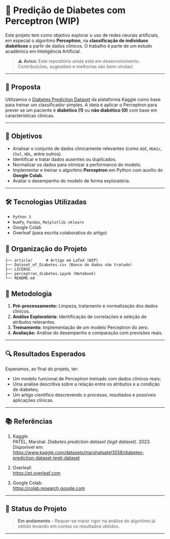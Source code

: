 # 🧠 Predição de Diabetes com Perceptron (WIP)

Este projeto tem como objetivo explorar o uso de redes neurais artificiais, em especial o algoritmo **Perceptron**, na **classificação de indivíduos diabéticos** a partir de dados clínicos. O trabalho é parte de um estudo acadêmico em Inteligência Artificial.

> ⚠️ **Aviso:** Este repositório ainda está em desenvolvimento. Contribuições, sugestões e melhorias são bem-vindas!

---

## 📌 Proposta

Utilizamos o [Diabetes Prediction Dataset](https://www.kaggle.com/datasets/marshalpatel3558/diabetes-prediction-dataset-legit-dataset) da plataforma Kaggle como base para treinar um classificador simples. A ideia é aplicar o Perceptron para prever se um paciente é **diabético (1)** ou **não diabético (0)** com base em características clínicas.

---

## 🎯 Objetivos

- Analisar o conjunto de dados clinicamente relevantes (como `AGE`, `HbA1c`, `Chol`, `HDL`, entre outros).
- Identificar e tratar dados ausentes ou duplicados.
- Normalizar os dados para otimizar a performance do modelo.
- Implementar e treinar o algoritmo **Perceptron** em Python com auxílio do **Google Colab**.
- Avaliar o desempenho do modelo de forma exploratória.

---

## 🛠️ Tecnologias Utilizadas

- `Python 3`
- `NumPy`, `Pandas`, `Matplotlib`. `sklearn`
- Google Colab
- Overleaf (para escrita colaborativa do artigo)

## 📁 Organização do Projeto

```
├── article/      # Artigo em LaTeX (WIP)
├── Dataset_of_Diabetes.csv (Banco de dados não tratado)
├── LICENSE
├── perceptron_diabetes.ipynb (Notebook)
└── README.md
```

## 🧪 Metodologia

1. **Pré-processamento:** Limpeza, tratamento e normalização dos dados clínicos.
2. **Análise Exploratória:** Identificação de correlações e seleção de atributos relevantes.
3. **Treinamento:** Implementação de um modelo Perceptron do zero.
4. **Avaliação:** Análise do desempenho e comparação com previsões reais.

---

## 🔍 Resultados Esperados

Esperamos, ao final do projeto, ter:

- Um modelo funcional de Perceptron treinado com dados clínicos reais;
- Uma análise descritiva sobre a relação entre os atributos e a condição de diabetes;
- Um artigo científico descrevendo o processo, resultados e possíveis aplicações clínicas.

---

## 📚 Referências

1. Kaggle:  
   PATEL, Marshal. *Diabetes prediction dataset (legit dataset)*. 2023.  
   Disponível em: https://www.kaggle.com/datasets/marshalpatel3558/diabetes-prediction-dataset-legit-dataset

2. Overleaf:  
   https://pt.overleaf.com

3. Google Colab:  
   https://colab.research.google.com

---

## 🚧 Status do Projeto

> **Em andamento** – Requer-se maior rigor na análise do algoritmo já obtido levando em contas os resultados obtidos.

---

